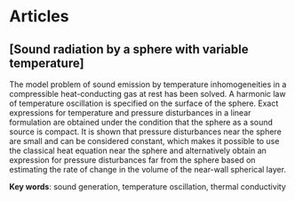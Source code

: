 # Articles

## [Sound radiation by a sphere with variable temperature]

The model problem of sound emission by temperature inhomogeneities in a compressible
heat-conducting gas at rest has been solved. A harmonic law of temperature oscillation
is specified on the surface of the sphere. Exact expressions for temperature and pressure
disturbances in a linear formulation are obtained under the condition that the sphere as a
sound source is compact. It is shown that pressure disturbances near the sphere are small
and can be considered constant, which makes it possible to use the classical heat equation
near the sphere and alternatively obtain an expression for pressure disturbances far from
the sphere based on estimating the rate of change in the volume of the near-wall spherical
layer.

**Key words**: sound generation, temperature oscillation, thermal conductivity
